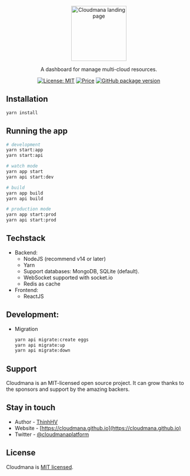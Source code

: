<p align="center">
  <a href="http://thinhhv.com/cloudmana" target="blank">
    <img style="width: 150px;" src="https://cloudmana.github.io/public/assets/images/logo.png?raw=true" alt="Cloudmana landing page" />
  </a>
</p>

<p align="center">A dashboard for manage multi-cloud resources.</p>
<p align="center">
  <a href="https://opensource.org/licenses/MIT" target="_blank"><img src="https://img.shields.io/badge/License-MIT-yellow.svg" alt="License: MIT" /></a>
  <a href="https://github.com/cloudmana/cloudmana/blob/main/LICENSE" target="_blank"><img src="https://img.shields.io/badge/price-FREE-0098f7.svg" alt="Price" /></a>
  <a href="https://github.com/cloudmana/cloudmana/" target="_blank"><img src="https://img.shields.io/github/package-json/v/cloudmana/cloudmana" alt="GitHub package version" /></a>
</p>

## Installation

```bash
yarn install
```

## Running the app

```bash
# development
yarn start:app
yarn start:api

# watch mode
yarn app start
yarn api start:dev

# build
yarn app build
yarn api build

# production mode
yarn app start:prod
yarn api start:prod
```

## Techstack

- Backend:
  - NodeJS (recommend v14 or later)
  - Yarn
  - Support databases: MongoDB, SQLite (default).
  - WebSocket supported with socket.io
  - Redis as cache
- Frontend:
  - ReactJS

## Development:

- Migration

  ```bash
  yarn api migrate:create eggs
  yarn api migrate:up
  yarn api migrate:down
  ```

## Support

Cloudmana is an MIT-licensed open source project. It can grow thanks to the sponsors and support by the amazing backers.

## Stay in touch

- Author - [ThinhHV](https://thinhhv.com)
- Website - [https://cloudmana.github.io](https://cloudmana.github.io)
- Twitter - [@cloudmanaplatform](https://twitter.com/cloudmanaplatform)

## License

Cloudmana is [MIT licensed](LICENSE).
